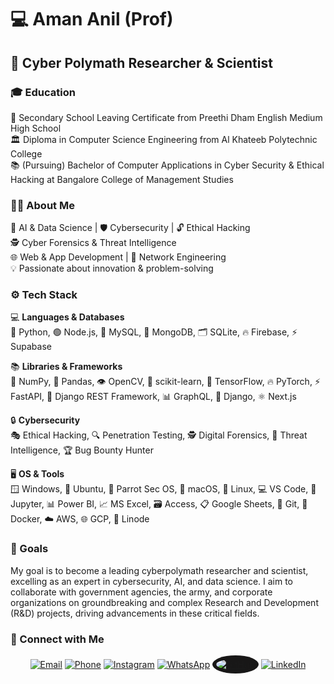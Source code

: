 # 💻 Aman Anil (Prof)

## 🔬 Cyber Polymath Researcher & Scientist

### 🎓 Education  
🏫 Secondary School Leaving Certificate from Preethi Dham English Medium High School  
🏛️ Diploma in Computer Science Engineering from Al Khateeb Polytechnic College  
📚 (Pursuing) Bachelor of Computer Applications in Cyber Security & Ethical Hacking at Bangalore College of Management Studies  

### 👨‍🔬 About Me  
🤖 AI & Data Science | 🛡️ Cybersecurity | 🔓 Ethical Hacking  
🕵️ Cyber Forensics & Threat Intelligence  
🌐 Web & App Development | 🔧 Network Engineering  
💡 Passionate about innovation & problem-solving  

### ⚙️ Tech Stack  
💻 **Languages & Databases**  
🐍 Python, 🟢 Node.js, 🐬 MySQL, 🍃 MongoDB, 🗂️ SQLite, 🔥 Firebase, ⚡ Supabase  

📚 **Libraries & Frameworks**  
🔢 NumPy, 🐼 Pandas, 👁️ OpenCV, 🧠 scikit-learn, 🤖 TensorFlow, 🔥 PyTorch, ⚡ FastAPI, 🎯 Django REST Framework, 📊 GraphQL, 🎸 Django, ⚛️ Next.js  

🔒 **Cybersecurity**  
🎭 Ethical Hacking, 🔍 Penetration Testing, 🕵️ Digital Forensics, 🚨 Threat Intelligence, 🏆 Bug Bounty Hunter

🖥️ **OS & Tools**  
🪟 Windows, 🐧 Ubuntu, 🦜 Parrot Sec OS, 🍎 macOS, 🐧 Linux, 💻 VS Code, 📓 Jupyter, 📊 Power BI, 📈 MS Excel, 🗃️ Access, 📋 Google Sheets, 📝 Git, 🐳 Docker, ☁️ AWS, 🌐 GCP, 🌊 Linode  

### 🎯 Goals  
My goal is to become a leading cyberpolymath researcher and scientist, excelling as an expert in cybersecurity, AI, and data science. I aim to collaborate with government agencies, the army, and corporate organizations on groundbreaking and complex Research and Development (R&D) projects, driving advancements in these critical fields.  

### 🔗 Connect with Me  
<p align="center">
  <a href="mailto:cyberwithaman@gmail.com"><img src="https://img.icons8.com/color/48/000000/gmail-new.png" alt="Email"/></a>
  <a href="tel:+917892939127"><img src="https://img.icons8.com/color/48/000000/phone.png" alt="Phone"/></a>
  <a href="https://www.instagram.com/cyberwithaman"><img src="https://img.icons8.com/color/48/000000/instagram-new.png" alt="Instagram"/></a>
  <a href="https://wa.me/+917892939127"><img src="https://img.icons8.com/color/48/000000/whatsapp--v1.png" alt="WhatsApp"/></a>
  <a href="https://github.com/cyberwithaman"><img src="https://img.icons8.com/ios-filled/48/ffffff/github.png" style="background-color:#181717; border-radius:50%; padding:6px;" alt="GitHub"/></a>
  <a href="https://www.linkedin.com/in/cyberwithaman"><img src="https://img.icons8.com/color/48/000000/linkedin.png" alt="LinkedIn"/></a>
</p>
